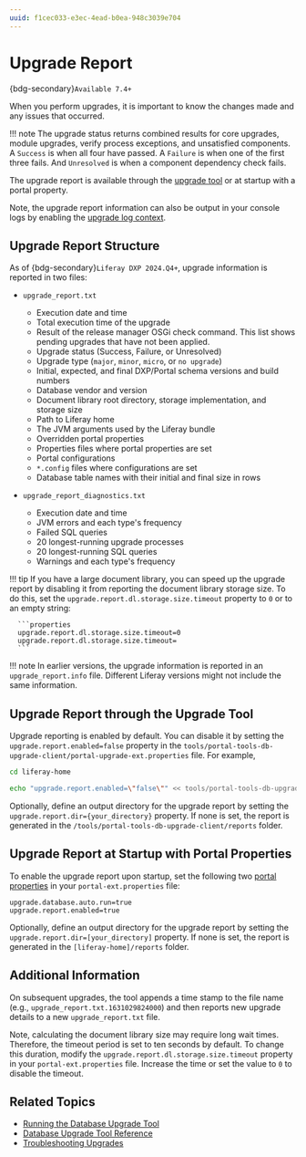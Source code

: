 ```yaml
---
uuid: f1cec033-e3ec-4ead-b0ea-948c3039e704
---
```

# Upgrade Report

{bdg-secondary}`Available 7.4+`

When you perform upgrades, it is important to know the changes made and any issues that occurred.

!!! note
    The upgrade status returns combined results for core upgrades, module upgrades, verify process exceptions, and unsatisfied components. A `Success` is when all four have passed. A `Failure` is when one of the first three fails. And `Unresolved` is when a component dependency check fails.

The upgrade report is available through the [upgrade tool](../upgrade-basics/using-the-database-upgrade-tool.md) or at startup with a portal property.

Note, the upgrade report information can also be output in your console logs by enabling the [upgrade log context](./upgrade-log-context.md).

## Upgrade Report Structure

As of {bdg-secondary}`Liferay DXP 2024.Q4+`, upgrade information is reported in two files:

- `upgrade_report.txt`
  - Execution date and time
  - Total execution time of the upgrade
  - Result of the release manager OSGi check command. This list shows pending upgrades that have not been applied.
  - Upgrade status (Success, Failure, or Unresolved)
  - Upgrade type (`major`, `minor`, `micro`, or `no upgrade`)
  - Initial, expected, and final DXP/Portal schema versions and build numbers
  - Database vendor and version
  - Document library root directory, storage implementation, and storage size
  - Path to Liferay home
  - The JVM arguments used by the Liferay bundle
  - Overridden portal properties
  - Properties files where portal properties are set
  - Portal configurations
  - `*.config` files where configurations are set
  - Database table names with their initial and final size in rows

- `upgrade_report_diagnostics.txt`
  - Execution date and time
  - JVM errors and each type's frequency
  - Failed SQL queries
  - 20 longest-running upgrade processes
  - 20 longest-running SQL queries
  - Warnings and each type's frequency

!!! tip
    If you have a large document library, you can speed up the upgrade report by disabling it from reporting the document library storage size. To do this, set the `upgrade.report.dl.storage.size.timeout` property to `0` or to an empty string:

      ```properties
      upgrade.report.dl.storage.size.timeout=0
      upgrade.report.dl.storage.size.timeout=
      ```

!!! note
    In earlier versions, the upgrade information is reported in an `upgrade_report.info` file. Different Liferay versions might not include the same information.

## Upgrade Report through the Upgrade Tool

Upgrade reporting is enabled by default. You can disable it by setting the `upgrade.report.enabled=false` property in the `tools/portal-tools-db-upgrade-client/portal-upgrade-ext.properties` file. For example,

```bash
cd liferay-home
```

```bash
echo "upgrade.report.enabled=\"false\"" << tools/portal-tools-db-upgrade-client/portal-upgrade-ext.properties
```

Optionally, define an output directory for the upgrade report by setting the `upgrade.report.dir={your_directory}` property. If none is set, the report is generated in the `/tools/portal-tools-db-upgrade-client/reports` folder.

## Upgrade Report at Startup with Portal Properties

To enable the upgrade report upon startup, set the following two [portal properties](../../reference/portal-properties.md) in your `portal-ext.properties` file:

```properties
upgrade.database.auto.run=true
upgrade.report.enabled=true
```

Optionally, define an output directory for the upgrade report by setting the `upgrade.report.dir=[your_directory]` property. If none is set, the report is generated in the `[liferay-home]/reports` folder.

## Additional Information

On subsequent upgrades, the tool appends a time stamp to the file name (e.g., `upgrade_report.txt.1631029824000`) and then reports new upgrade details to a new `upgrade_report.txt` file.

Note, calculating the document library size may require long wait times. Therefore, the timeout period is set to ten seconds by default. To change this duration, modify the `upgrade.report.dl.storage.size.timeout` property in your `portal-ext.properties` file. Increase the time or set the value to `0` to disable the timeout.

## Related Topics

- [Running the Database Upgrade Tool](../upgrade-basics/using-the-database-upgrade-tool.md)
- [Database Upgrade Tool Reference](../reference/database-upgrade-tool-reference.md)
- [Troubleshooting Upgrades](../reference/troubleshooting-upgrades.md)